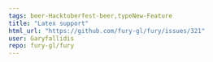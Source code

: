 ```yaml
---
tags: beer-Hacktoberfest-beer,typeNew-Feature
title: "Latex support"
html_url: "https://github.com/fury-gl/fury/issues/321"
user: Garyfallidis
repo: fury-gl/fury
---
```


